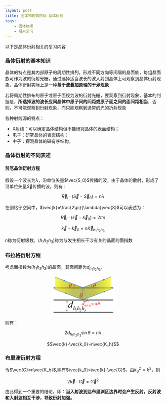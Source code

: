 ```yaml
---
layout: post
title: 固体物理第四章-晶体衍射
tags:
    - 固体物理
    - 期末复习
---
```


以下是晶体衍射相关的复习内容

### 晶体衍射的基本知识

晶体的特点是其内部原子的周期性排列，形成不同方向等间隔的晶面族，每组晶面族可作为波的衍射光栅，通过选择适当波长的波入射到晶体上可观察到晶体衍射现象，晶体衍射实际上是一种**基于波叠加原理的干涉现象**

若将周期性排布的原子或原子面视为波的衍射光栅，要观察到衍射现象，基本的判据是，**所选择波的波长应同晶体中原子间的间距或原子面之间的面间距相当**，否则，不可能观察到衍射现象，而只能观察到通常的光的折射现象

各种射线源的特点：

+ X射线：可以确定晶体结构但不能研究晶体的表面结构；
+ 电子：研究晶体的表面结构；
+ 中子：探测晶体的磁有序结构。

### 晶体衍射的不同表述

#### 劳厄晶体衍射方程

假设一个波长为$\lambda$，沿单位矢量$\vec{S_0}$传播的波，由于晶体的散射，形成了沿单位矢量$\vec{S}$传播的波，则有：

$$\vec R_l\cdot\left(\vec S-\vec S_0\right)=n\lambda $$

在倒格子空间中，$\vec{k}=\frac{2\pi}{\lambda}\vec{S}$可以表述为：

$$\vec{R}_l\cdot(\vec{k}-\vec{k}_0)=2\pi n$$

$$\vec k-\vec k_0=n\vec K_{h_1h_2h_3}$$

$n$称为衍射级数，$(h_1h_2h_3)$称为与发生相长干涉有关的晶面的面指数

### 布拉格衍射方程

考虑面指数为$(h_1h_2h_3)$的晶面，其面间距为$d_{h_1h_2h_3}$,

<img src="/assets/img/固体物理/布拉格衍射.png" style="width: 40%;margin-left: 30%">

则有：

$$2d_{h_1h_2h_3}\sin\theta=n\lambda$$

$$\vec{k}-\vec{k_0}=n\vec{K_h}$$

### 布里渊衍射方程

令$\vec{G}=n\vec{K_h}$,则有$\vec{k_0}=\vec{k}-\vec{G}$，由$k_0^2=k^2$，则

$$2\vec{k}\cdot\vec{G}=\vec{G}^2$$

由此得到一个重要的结论，即：**当入射波到达布里渊区边界时会产生反射，反射波和入射波相互干涉，导致衍射加强。**
